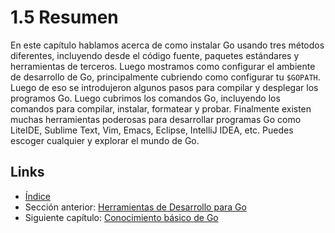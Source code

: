 # 1.5 Resumen

En este capítulo hablamos acerca de como instalar Go usando tres métodos diferentes, incluyendo desde el código fuente, paquetes estándares y herramientas de terceros. Luego mostramos como configurar el ambiente de desarrollo de Go, principalmente cubriendo como configurar tu `$GOPATH`. Luego de eso se introdujeron algunos pasos para compilar y desplegar los programos Go. Luego cubrimos los comandos Go, incluyendo los comandos para compilar, instalar, formatear y probar. Finalmente existen muchas herramientas poderosas para desarrollar programas Go como LiteIDE, Sublime Text, Vim, Emacs, Eclipse, IntelliJ IDEA, etc. Puedes escoger cualquier y explorar el mundo de Go.

## Links

- [Índice](preface.md)
- Sección anterior: [Herramientas de Desarrollo para Go](01.4.md)
- Siguiente capítulo: [Conocimiento básico de Go](02.0.md)
